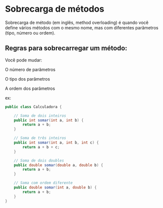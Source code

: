 # Sobrecarga de métodos

Sobrecarga de método (em inglês, method overloading) é quando você define vários métodos com o mesmo nome, mas com diferentes parâmetros (tipo, número ou ordem).


## Regras para sobrecarregar um método:
Você pode mudar:

O número de parâmetros

O tipo dos parâmetros

A ordem dos parâmetros


ex:
````java
public class Calculadora {

    // Soma de dois inteiros
    public int somar(int a, int b) {
        return a + b;
    }

    // Soma de três inteiros
    public int somar(int a, int b, int c) {
        return a + b + c;
    }

    // Soma de dois doubles
    public double somar(double a, double b) {
        return a + b;
    }

    // Soma com ordem diferente
    public double somar(int a, double b) {
        return a + b;
    }
}

````
